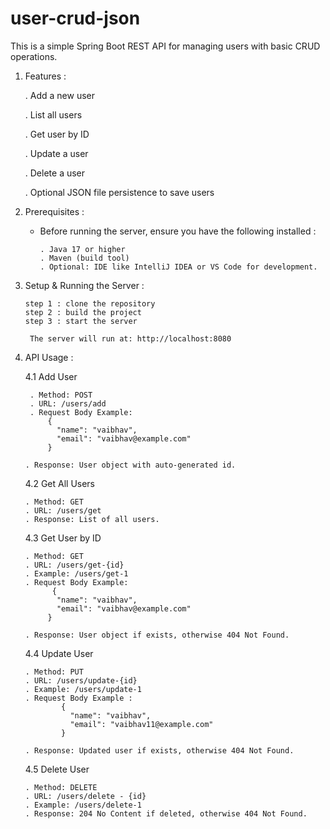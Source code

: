 # user-crud-json

This is a simple Spring Boot REST API for managing users with basic CRUD operations. 


1. Features :

     . Add a new user

     . List all users

     . Get user by ID

     . Update a user

     . Delete a user

     . Optional JSON file persistence to save users


2. Prerequisites :

     * Before running the server, ensure you have the following installed :

           . Java 17 or higher
           . Maven (build tool)
           . Optional: IDE like IntelliJ IDEA or VS Code for development.


3. Setup & Running the Server :

       step 1 : clone the repository
       step 2 : build the project
       step 3 : start the server

        The server will run at: http://localhost:8080


4. API Usage :

    4.1 Add User
   
        . Method: POST
        . URL: /users/add
        . Request Body Example:
            {
              "name": "vaibhav",
              "email": "vaibhav@example.com"
            }
   
       . Response: User object with auto-generated id.


   4.2 Get All Users

       . Method: GET
       . URL: /users/get
       . Response: List of all users.


   4.3 Get User by ID

       . Method: GET
       . URL: /users/get-{id}
       . Example: /users/get-1
       . Request Body Example:
             {
              "name": "vaibhav",
              "email": "vaibhav@example.com"
            }
   
       . Response: User object if exists, otherwise 404 Not Found.


   4.4 Update User

       . Method: PUT
       . URL: /users/update-{id}
       . Example: /users/update-1
       . Request Body Example :
               {
                 "name": "vaibhav",
                 "email": "vaibhav11@example.com"
               }

       . Response: Updated user if exists, otherwise 404 Not Found.


   4.5 Delete User

       . Method: DELETE
       . URL: /users/delete - {id}
       . Example: /users/delete-1
       . Response: 204 No Content if deleted, otherwise 404 Not Found.
   
       





     
   

          



   
   
